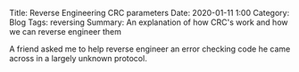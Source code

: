 Title: Reverse Engineering CRC parameters
Date: 2020-01-11 1:00
Category: Blog
Tags: reversing 
Summary: An explanation of how CRC's work and how we can reverse engineer them

A friend asked me to help reverse engineer an error checking code he came across in a
largely unknown protocol.

